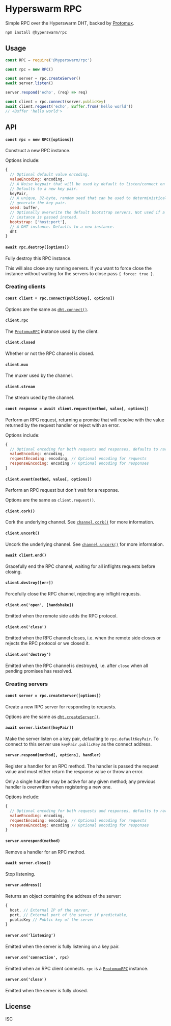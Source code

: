 # Hyperswarm RPC

Simple RPC over the Hyperswarm DHT, backed by [Protomux](https://github.com/mafintosh/protomux).

```sh
npm install @hyperswarm/rpc
```

## Usage

```js
const RPC = require('@hyperswarm/rpc')

const rpc = new RPC()

const server = rpc.createServer()
await server.listen()

server.respond('echo', (req) => req)

const client = rpc.connect(server.publicKey)
await client.request('echo', Buffer.from('hello world'))
// <Buffer 'hello world'>
```

## API

#### `const rpc = new RPC([options])`

Construct a new RPC instance.

Options include:

```js
{
  // Optional default value encoding.
  valueEncoding: encoding,
  // A Noise keypair that will be used by default to listen/connect on the DHT.
  // Defaults to a new key pair.
  keyPair,
  // A unique, 32-byte, random seed that can be used to deterministically 
  // generate the key pair.
  seed: buffer,
  // Optionally overwrite the default bootstrap servers. Not used if a DHT
  // instance is passed instead.
  bootstrap: ['host:port'],
  // A DHT instance. Defaults to a new instance.
  dht
}
```

#### `await rpc.destroy([options])`

Fully destroy this RPC instance.

This will also close any running servers. If you want to force close the instance without waiting for the servers to close pass `{ force: true }`.

### Creating clients

#### `const client = rpc.connect(publicKey[, options])`

Options are the same as [`dht.connect()`](https://github.com/hyperswarm/dht#const-encryptedconnection--nodeconnectremotepublickey-options).

#### `client.rpc`

The [`ProtomuxRPC`](https://github.com/hypercore-skunkworks/protomux-rpc#api) instance used by the client.

#### `client.closed`

Whether or not the RPC channel is closed.

#### `client.mux`

The muxer used by the channel.

#### `client.stream`

The stream used by the channel.

#### `const response = await client.request(method, value[, options])`

Perform an RPC request, returning a promise that will resolve with the value returned by the request handler or reject with an error.

Options include:

```js
{
  // Optional encoding for both requests and responses, defaults to raw
  valueEncoding: encoding,
  requestEncoding: encoding, // Optional encoding for requests
  responseEncoding: encoding // Optional encoding for responses
}
```

#### `client.event(method, value[, options])`

Perform an RPC request but don't wait for a response.

Options are the same as `client.request()`.

#### `client.cork()`

Cork the underlying channel. See [`channel.cork()`](https://github.com/mafintosh/protomux#channelcork) for more information.

#### `client.uncork()`

Uncork the underlying channel. See [`channel.uncork()`](https://github.com/mafintosh/protomux#channeluncork) for more information.

#### `await client.end()`

Gracefully end the RPC channel, waiting for all inflights requests before closing.

#### `client.destroy([err])`

Forcefully close the RPC channel, rejecting any inflight requests.

#### `client.on('open', [handshake])`

Emitted when the remote side adds the RPC protocol.

#### `client.on('close')`

Emitted when the RPC channel closes, i.e. when the remote side closes or rejects the RPC protocol or we closed it.

#### `client.on('destroy')`

Emitted when the RPC channel is destroyed, i.e. after `close` when all pending promises has resolved.

### Creating servers

#### `const server = rpc.createServer([options])`

Create a new RPC server for responding to requests.

Options are the same as [`dht.createServer()`](https://github.com/hyperswarm/dht#const-server--nodecreateserveroptions-onconnection).

#### `await server.listen([keyPair])`

Make the server listen on a key pair, defaulting to `rpc.defaultKeyPair`. To connect to this server use `keyPair.publicKey` as the connect address.

#### `server.respond(method[, options], handler)`

Register a handler for an RPC method. The handler is passed the request value and must either return the response value or throw an error.

Only a single handler may be active for any given method; any previous handler is overwritten when registering a new one.

Options include:

```js
{
  // Optional encoding for both requests and responses, defaults to raw
  valueEncoding: encoding,
  requestEncoding: encoding, // Optional encoding for requests
  responseEncoding: encoding // Optional encoding for responses
}
```

#### `server.unrespond(method)`

Remove a handler for an RPC method.

#### `await server.close()`

Stop listening.

#### `server.address()`

Returns an object containing the address of the server:

```js
{
  host, // External IP of the server,
  port, // External port of the server if predictable,
  publicKey // Public key of the server
}
```

#### `server.on('listening')`

Emitted when the server is fully listening on a key pair.

#### `server.on('connection', rpc)`

Emitted when an RPC client connects. `rpc` is a [`ProtomuxRPC`](https://github.com/hypercore-skunkworks/protomux-rpc#api) instance.

#### `server.on('close')`

Emitted when the server is fully closed.

## License

ISC
